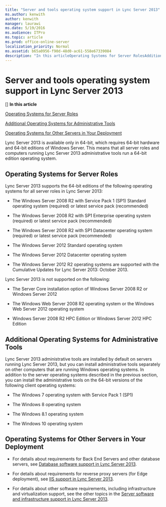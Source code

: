 ```yaml
---
title: "Server and tools operating system support in Lync Server 2013"
ms.author: kenwith
author: kenwith
manager: laurawi
ms.date: 5/19/2016
ms.audience: ITPro
ms.topic: article
ms.prod: office-online-server
localization_priority: Normal
ms.assetid: b65a0956-f90d-48d0-ac61-558e67339084
description: "In this articleOperating Systems for Server RolesAdditional Operating Systems for Administrative ToolsOperating Systems for Other Servers in Your Deployment"
---
```


# Server and tools operating system support in Lync Server 2013
[]
 **In this article**
  
[Operating Systems for Server Roles](#sectionSection0)
  
[Additional Operating Systems for Administrative Tools](#sectionSection1)
  
[Operating Systems for Other Servers in Your Deployment](#sectionSection2)
  
Lync Server 2013 is available only in 64-bit, which requires 64-bit hardware and 64-bit editions of Windows Server. This means that all server roles and computers running Lync Server 2013 administrative tools run a 64-bit edition operating system.
  
## Operating Systems for Server Roles
<a name="sectionSection0"> </a>

Lync Server 2013 supports the 64-bit editions of the following operating systems for all server roles in Lync Server 2013: 
  
- The Windows Server 2008 R2 with Service Pack 1 (SP1) Standard operating system (required) or latest service pack (recommended)
    
- The Windows Server 2008 R2 with SP1 Enterprise operating system (required) or latest service pack (recommended)
    
- The Windows Server 2008 R2 with SP1 Datacenter operating system (required) or latest service pack (recommended)
    
- The Windows Server 2012 Standard operating system
    
- The Windows Server 2012 Datacenter operating system
    
- The Windows Server 2012 R2 operating systems are supported with the Cumulative Updates for Lync Server 2013: October 2013.
    
Lync Server 2013 is not supported on the following:
  
- The Server Core installation option of Windows Server 2008 R2 or Windows Server 2012
    
- The Windows Web Server 2008 R2 operating system or the Windows Web Server 2012 operating system
    
- Windows Server 2008 R2 HPC Edition or Windows Server 2012 HPC Edition
    
## Additional Operating Systems for Administrative Tools
<a name="sectionSection1"> </a>

Lync Server 2013 administrative tools are installed by default on servers running Lync Server 2013, but you can install administrative tools separately on other computers that are running Windows operating systems. In addition to the server operating systems described in the previous section, you can install the administrative tools on the 64-bit versions of the following client operating systems:
  
- The Windows 7 operating system with Service Pack 1 (SP1)
    
- The Windows 8 operating system
    
- The Windows 8.1 operating system
    
- The Windows 10 operating system
    
## Operating Systems for Other Servers in Your Deployment
<a name="sectionSection2"> </a>

- For details about requirements for Back End Servers and other database servers, see [Database software support in Lync Server 2013](database-software-support.md).
    
- For details about requirements for reverse proxy servers (for Edge deployment), see [IIS support in Lync Server 2013](internet-information-services-iis-support.md).
    
- For details about other software requirements, including infrastructure and virtualization support, see the other topics in the [Server software and infrastructure support in Lync Server 2013](server-software-and-infrastructure-support.md).
    

